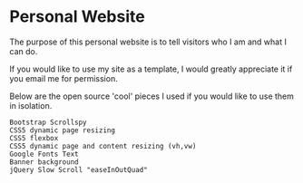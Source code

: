 # Personal Website

The purpose of this personal website is to tell visitors who I am and what I can do.

If you would like to use my site as a template, I would greatly appreciate it if you email me for permission.

Below are the open source 'cool' pieces I used if you would like to use them in isolation.

```
Bootstrap Scrollspy
CSS5 dynamic page resizing
CSS5 flexbox
CSS5 dynamic page and content resizing (vh,vw)
Google Fonts Text
Banner background
jQuery Slow Scroll "easeInOutQuad"
```
